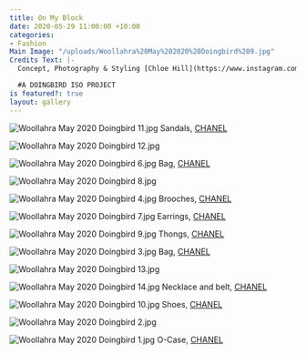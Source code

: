 ```yaml
---
title: On My Block
date: 2020-05-29 11:00:00 +10:00
categories:
- Fashion
Main Image: "/uploads/Woollahra%20May%202020%20Doingbird%209.jpg"
Credits Text: |-
  Concept, Photography & Styling [Chloe Hill](https://www.instagram.com/chloechill/)

  #A DOINGBIRD ISO PROJECT
is featured?: true
layout: gallery
---
```


![Woollahra May 2020 Doingbird 11.jpg](/uploads/Woollahra%20May%202020%20Doingbird%2011.jpg)
Sandals, [CHANEL](https://www.instagram.com/chanelofficial/)

![Woollahra May 2020 Doingbird 12.jpg](/uploads/Woollahra%20May%202020%20Doingbird%2012.jpg)

![Woollahra May 2020 Doingbird 6.jpg](/uploads/Woollahra%20May%202020%20Doingbird%206.jpg)
Bag, [CHANEL](https://www.instagram.com/chanelofficial/)

![Woollahra May 2020 Doingbird 8.jpg](/uploads/Woollahra%20May%202020%20Doingbird%208.jpg)

![Woollahra May 2020 Doingbird 4.jpg](/uploads/Woollahra%20May%202020%20Doingbird%204.jpg)
Brooches, [CHANEL](https://www.instagram.com/chanelofficial/)

![Woollahra May 2020 Doingbird 7.jpg](/uploads/Woollahra%20May%202020%20Doingbird%207.jpg)
Earrings, [CHANEL](https://www.instagram.com/chanelofficial/)

![Woollahra May 2020 Doingbird 9.jpg](/uploads/Woollahra%20May%202020%20Doingbird%209.jpg)
Thongs, [CHANEL](https://www.instagram.com/chanelofficial/)

![Woollahra May 2020 Doingbird 3.jpg](/uploads/Woollahra%20May%202020%20Doingbird%203.jpg)
Bag, [CHANEL](https://www.instagram.com/chanelofficial/)

![Woollahra May 2020 Doingbird 13.jpg](/uploads/Woollahra%20May%202020%20Doingbird%2013.jpg)

![Woollahra May 2020 Doingbird 14.jpg](/uploads/Woollahra%20May%202020%20Doingbird%2014.jpg)
Necklace and belt, [CHANEL](https://www.instagram.com/chanelofficial/)

![Woollahra May 2020 Doingbird 10.jpg](/uploads/Woollahra%20May%202020%20Doingbird%2010.jpg)
Shoes, [CHANEL](https://www.instagram.com/chanelofficial/)

![Woollahra May 2020 Doingbird 2.jpg](/uploads/Woollahra%20May%202020%20Doingbird%202.jpg)

![Woollahra May 2020 Doingbird 1.jpg](/uploads/Woollahra%20May%202020%20Doingbird%201.jpg)
O-Case, [CHANEL](https://www.instagram.com/chanelofficial/)


